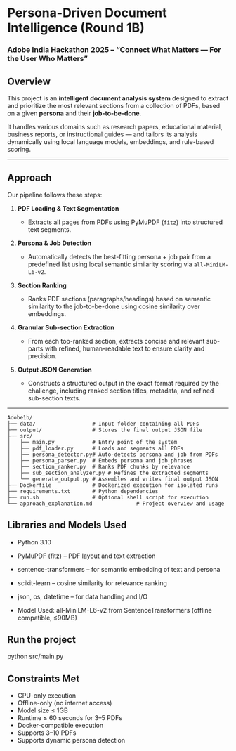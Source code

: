 #  Persona-Driven Document Intelligence (Round 1B)  
### Adobe India Hackathon 2025 – “Connect What Matters — For the User Who Matters”



##  Overview

This project is an **intelligent document analysis system** designed to extract and prioritize the most relevant sections from a collection of PDFs, based on a given **persona** and their **job-to-be-done**.

It handles various domains such as research papers, educational material, business reports, or instructional guides — and tailors its analysis dynamically using local language models, embeddings, and rule-based scoring.

---

##  Approach

Our pipeline follows these steps:

1. **PDF Loading & Text Segmentation**  
   - Extracts all pages from PDFs using PyMuPDF (`fitz`) into structured text segments.

2. **Persona & Job Detection**  
   - Automatically detects the best-fitting persona + job pair from a predefined list using local semantic similarity scoring via `all-MiniLM-L6-v2`.

3. **Section Ranking**  
   - Ranks PDF sections (paragraphs/headings) based on semantic similarity to the job-to-be-done using cosine similarity over embeddings.

4. **Granular Sub-section Extraction**  
   - From each top-ranked section, extracts concise and relevant sub-parts with refined, human-readable text to ensure clarity and precision.

5. **Output JSON Generation**  
   - Constructs a structured output in the exact format required by the challenge, including ranked section titles, metadata, and refined sub-section texts.

---

```
Adobe1b/
├── data/                  # Input folder containing all PDFs
├── output/                # Stores the final output JSON file
├── src/
│   ├── main.py            # Entry point of the system
│   ├── pdf_loader.py      # Loads and segments all PDFs
│   ├── persona_detector.py# Auto-detects persona and job from PDFs
│   ├── persona_parser.py  # Embeds persona and job phrases
│   ├── section_ranker.py  # Ranks PDF chunks by relevance
│   ├── sub_section_analyzer.py # Refines the extracted segments
│   └── generate_output.py # Assembles and writes final output JSON
├── Dockerfile             # Dockerized execution for isolated runs
├── requirements.txt       # Python dependencies
├── run.sh                 # Optional shell script for execution
└── approach_explanation.md              # Project overview and usage
```



##  Libraries and Models Used
- Python 3.10

- PyMuPDF (fitz) – PDF layout and text extraction

- sentence-transformers – for semantic embedding of text and persona

- scikit-learn – cosine similarity for relevance ranking

- json, os, datetime – for data handling and I/O

- Model Used: all-MiniLM-L6-v2 from SentenceTransformers (offline compatible, ≤90MB)

## Run the project
python src/main.py

##  Constraints Met
- CPU-only execution	
- Offline-only (no internet access)	
- Model size ≤ 1GB	
- Runtime ≤ 60 seconds for 3–5 PDFs	
- Docker-compatible execution	
- Supports 3–10 PDFs	
- Supports dynamic persona detection	

